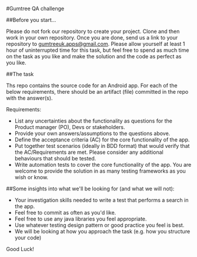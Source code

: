 #Gumtree QA challenge

##Before you start...

Please do not fork our repository to create your project. 
Clone and then work in your own repository. 
Once you are done, send us a link to your repository to gumtreeuk.apps@gmail.com.
Please allow yourself at least 1 hour of uninterrupted time for this task, but feel free to spend as much time on the task as you like and make the solution and the code as perfect as you like.

##The task

Ths repo contains the source code for an Android app. For each of the below requirements, there should be an artifact (file) committed in the repo with the answer(s).

Requirements:

- List any uncertainties about the functionality as questions for the Product manager (PO), Devs or stakeholders.
- Provide your own answers/assumptions to the questions above.
- Define the acceptance criteria (AC) for the core functionality of the app.
- Put together test scenarios (ideally in BDD format) that would verify that the AC/Requirements are met. Please consider any additional behaviours that should be tested.
- Write automation tests to cover the core functionality of the app. You are welcome to provide the solution in as many testing frameworks as you wish or know.

##Some insights into what we'll be looking for (and what we will not):

- Your investigation skills needed to write a test that performs a search in the app.
- Feel free to commit as often as you'd like.
- Feel free to use any java libraries you feel appropriate.
- Use whatever testing design pattern or good practice you feel is best.
- We will be looking at how you approach the task (e.g. how you structure your code)

Good Luck!
